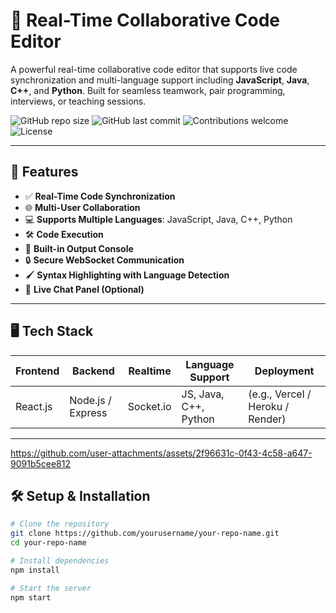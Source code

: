 # 🧠 Real-Time Collaborative Code Editor

A powerful real-time collaborative code editor that supports live code synchronization and multi-language support including **JavaScript**, **Java**, **C++**, and **Python**. Built for seamless teamwork, pair programming, interviews, or teaching sessions.

![GitHub repo size](https://img.shields.io/github/repo-size/yourusername/your-repo-name)
![GitHub last commit](https://img.shields.io/github/last-commit/yourusername/your-repo-name)
![Contributions welcome](https://img.shields.io/badge/contributions-welcome-brightgreen.svg)
![License](https://img.shields.io/github/license/yourusername/your-repo-name)

---

## 🚀 Features

- ✅ **Real-Time Code Synchronization**
- 🌐 **Multi-User Collaboration**
- 💻 **Supports Multiple Languages**: JavaScript, Java, C++, Python
- 🛠️ **Code Execution**
- 🧪 **Built-in Output Console**
- 🔒 **Secure WebSocket Communication**
- 🖌️ **Syntax Highlighting with Language Detection**
- 💬 **Live Chat Panel (Optional)**

---

## 🖥️ Tech Stack

| Frontend | Backend | Realtime | Language Support | Deployment |
|----------|---------|----------|------------------|------------|
| React.js | Node.js / Express | Socket.io | JS, Java, C++, Python | (e.g., Vercel / Heroku / Render) |

---

https://github.com/user-attachments/assets/2f96631c-0f43-4c58-a647-9091b5cee812


## 🛠️ Setup & Installation

```bash
# Clone the repository
git clone https://github.com/yourusername/your-repo-name.git
cd your-repo-name

# Install dependencies
npm install

# Start the server
npm start

